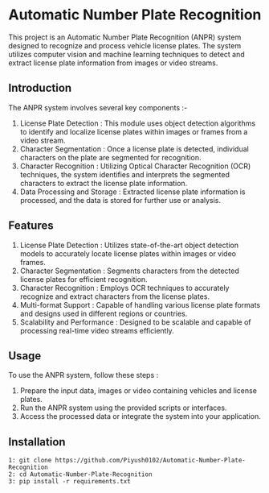 # Automatic Number Plate Recognition

This project is an Automatic Number Plate Recognition (ANPR) system designed to recognize and process vehicle license plates. 
The system utilizes computer vision and machine learning techniques to detect and extract license plate information from images or video streams.

## Introduction

The ANPR system involves several key components :-

1. License Plate Detection : This module uses object detection algorithms to identify and localize license plates within images or frames from a video stream. <br>
2. Character Segmentation : Once a license plate is detected, individual characters on the plate are segmented for recognition. <br>
3. Character Recognition : Utilizing Optical Character Recognition (OCR) techniques, the system identifies and interprets the segmented characters to extract the license plate information. <br>
4. Data Processing and Storage : Extracted license plate information is processed, and the data is stored for further use or analysis. <br>

## Features
1. License Plate Detection : Utilizes state-of-the-art object detection models to accurately locate license plates within images or video frames. <br>
2. Character Segmentation : Segments characters from the detected license plates for efficient recognition. <br>
3. Character Recognition : Employs OCR techniques to accurately recognize and extract characters from the license plates. <br>
4. Multi-format Support : Capable of handling various license plate formats and designs used in different regions or countries. <br>
5. Scalability and Performance : Designed to be scalable and capable of processing real-time video streams efficiently. <br>

## Usage
To use the ANPR system, follow these steps :

1. Prepare the input data, images or video containing vehicles and license plates. <br>
2. Run the ANPR system using the provided scripts or interfaces. <br>
3. Access the processed data or integrate the system into your application. <br>

## Installation 
```
1: git clone https://github.com/Piyush0102/Automatic-Number-Plate-Recognition
2: cd Automatic-Number-Plate-Recognition
3: pip install -r requirements.txt
```
